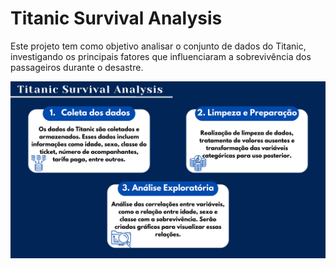 # Titanic Survival Analysis

Este projeto tem como objetivo analisar o conjunto de 
dados do Titanic, investigando os principais fatores que 
influenciaram a sobrevivência dos passageiros durante 
o desastre. 

![graphical abstract](images/graphical-abstract.png)